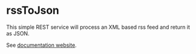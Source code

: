 # rssToJson

This simple REST service will process an XML based rss feed and return it as JSON. 

See [documentation website](http://uw-madison-doit.github.io/rssToJson/).
